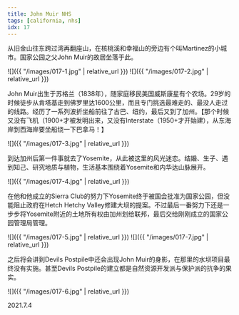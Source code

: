 ```yaml
---
title: John Muir NHS
tags: [california, nhs]
idx: 17
---
```


从旧金山往东跨过湾再翻座山，在核桃溪和幸福山的旁边有个叫Martinez的小城市。国家公园之父John Muir的故居坐落于此。

![]({{ "/images/017-1.jpg" | relative_url }})
![]({{ "/images/017-2.jpg" | relative_url }})

John Muir出生于苏格兰（1838年），随家庭移民美国威斯康星有个农场。29岁的时候徒步从肯塔基走到佛罗里达1600公里，而且专门挑选最难走的、最没人走过的线路。经历了一系列波折坐船前往了古巴、纽约，最后又到了加州。【那个时候又没有飞机（1900+才被发明出来，又没有Interstate（1950+才开始建），从东海岸到西海岸要坐船绕一下巴拿马！】

![]({{ "/images/017-3.jpg" | relative_url }})

到达加州后第一件事就去了Yosemite，从此被这里的风光迷恋。结婚、生子、遇到知己、研究地质与植物，生活基本围绕着Yosemite和内华达山脉展开。

![]({{ "/images/017-4.jpg" | relative_url }})

在他和他成立的Sierra Club的努力下Yosemite终于被国会批准为国家公园，但没能阻止政府在Hetch Hetchy Valley修建大坝的提案。不过最后一番努力下还是一步步将Yosemite附近的土地所有权由加州划给联邦，最后交给刚刚成立的国家公园管理局管理。

![]({{ "/images/017-5.jpg" | relative_url }})
![]({{ "/images/017-7.jpg" | relative_url }})

之后将会讲到Devils Postpile中还会出现John Muir的身影，在那里的水坝项目最终没有实施。甚至Devils Postpile的建立都是自然资源开发派与保护派的抗争的果实。

![]({{ "/images/017-6.jpg" | relative_url }})

2021.7.4